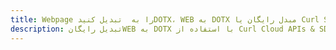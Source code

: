 ---title: Webpage را به  تبدیل کنیدDOTX، WEB به DOTX مبدل رایگان یا Curl SDKdescription: تبدیل رایگانWEB به DOTX با استفاده از Curl Cloud APIs & SDK همچنین اسناد PDF را در Cloud ایجاد، ویرایش و رندر کنید.---